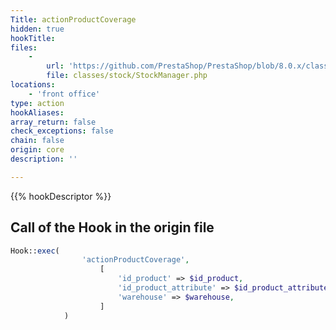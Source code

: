 ```yaml
---
Title: actionProductCoverage
hidden: true
hookTitle: 
files:
    -
        url: 'https://github.com/PrestaShop/PrestaShop/blob/8.0.x/classes/stock/StockManager.php'
        file: classes/stock/StockManager.php
locations:
    - 'front office'
type: action
hookAliases: 
array_return: false
check_exceptions: false
chain: false
origin: core
description: ''

---
```


{{% hookDescriptor %}}

## Call of the Hook in the origin file

```php
Hook::exec(
                'actionProductCoverage',
                    [
                        'id_product' => $id_product,
                        'id_product_attribute' => $id_product_attribute,
                        'warehouse' => $warehouse,
                    ]
            )
```
